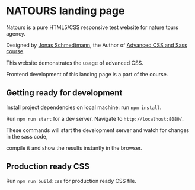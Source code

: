 # NATOURS landing page
Natours is a pure HTML5/CSS responsive test website for nature tours agency.

Designed by [Jonas Schmedtmann](https://www.udemy.com/user/jonasschmedtmann/), the Author of [Advanced CSS and Sass course](https://www.udemy.com/advanced-css-and-sass/).

This website demonstrates the usage of advanced CSS.

Frontend development of this landing page is a part of the course.

## Getting ready for development

Install project dependencies on local machine: run `npm install`.

Run `npm run start` for a dev server. Navigate to `http://localhost:8080/`.

These commands will start the development server and watch for changes in the sass code,

compile it and show the results instantly in the browser.

## Production ready CSS

Run `npm run build:css` for production ready CSS file.

